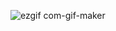 
![ezgif com-gif-maker](https://user-images.githubusercontent.com/71661658/213455666-e343e29f-bf20-4800-ac0c-8f6abf4e22ef.gif)



<!--
**minslow/minslow** is a ✨ _special_ ✨ repository because its `README.md` (this file) appears on your GitHub profile.

Here are some ideas to get you started:





- 🔭 I’m currently working on ...
- 🌱 I’m currently learning ...
- 👯 I’m looking to collaborate on ...
- 🤔 I’m looking for help with ...
- 💬 Ask me about ...
- 📫 How to reach me: ...
- 😄 Pronouns: ...
- ⚡ Fun fact: ...
-->
